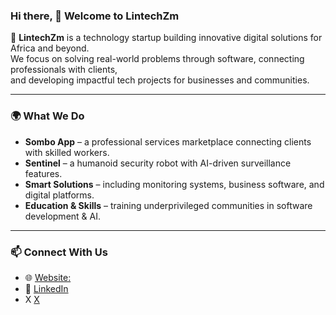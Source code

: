 ### Hi there, 👋 Welcome to **LintechZm**

🚀 **LintechZm** is a technology startup building innovative digital solutions for Africa and beyond.  
We focus on solving real-world problems through software, connecting professionals with clients,  
and developing impactful tech projects for businesses and communities.  

---

### 🌍 What We Do  
- **Sombo App** – a professional services marketplace connecting clients with skilled workers.  
- **Sentinel** – a humanoid security robot with AI-driven surveillance features.  
- **Smart Solutions** – including monitoring systems, business software, and digital platforms.  
- **Education & Skills** – training underprivileged communities in software development & AI.  

---


### 📫 Connect With Us  
- 🌐 [Website:]( https://www.lintechzm.com)
- 💼 [LinkedIn](https://www.linkedin.com/company/lintechzm)  
- X [X](https://www.x.com/lintechzm)  
